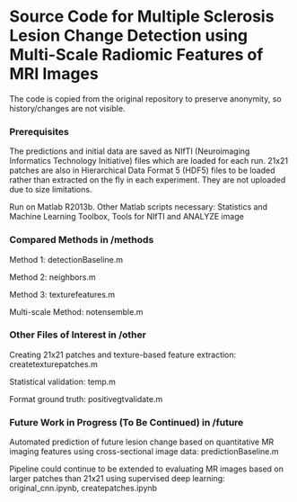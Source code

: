 # Source Code for Multiple Sclerosis Lesion Change Detection using Multi-Scale Radiomic Features of MRI Images

The code is copied from the original repository to preserve anonymity, so history/changes are not visible.

### Prerequisites

The predictions and initial data are saved as NIfTI (Neuroimaging Informatics Technology Initiative) files which are loaded for each run. 21x21 patches are also in Hierarchical Data Format 5 (HDF5) files to be loaded rather than extracted on the fly in each experiment. They are not uploaded due to size limitations.

Run on Matlab R2013b. Other Matlab scripts necessary: Statistics and Machine Learning Toolbox, Tools for NIfTI and ANALYZE image

### Compared Methods in /methods

Method 1: detectionBaseline.m

Method 2: neighbors.m

Method 3: texturefeatures.m

Multi-scale Method: notensemble.m

### Other Files of Interest in /other

Creating 21x21 patches and texture-based feature extraction: createtexturepatches.m

Statistical validation: temp.m

Format ground truth: positivegtvalidate.m

### Future Work in Progress (To Be Continued) in /future

Automated prediction of future lesion change based on quantitative MR imaging features using cross-sectional image data: predictionBaseline.m

Pipeline could continue to be extended to evaluating MR images based on larger patches than 21x21 using supervised deep learning: original_cnn.ipynb, createpatches.ipynb
